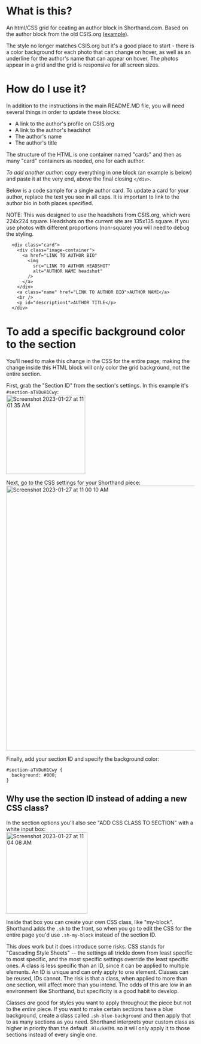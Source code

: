 # What is this?

An html/CSS grid for ceating an author block in Shorthand.com. Based on the author block from the old CSIS.org ([example]([https://www.csis.org/analysis/improved-export-controls-enforcement-technology-needed-us-national-security](https://web.archive.org/web/20221205152917/https://www.csis.org/analysis/improved-export-controls-enforcement-technology-needed-us-national-security))).

The style no longer matches CSIS.org but it's a good place to start - there is a color background for each photo that can change on hover, as well as an underline for the author's name that can appear on hover. The photos appear in a grid and the grid is responsive for all screen sizes. 

# How do I use it?

In addition to the instructions in the main README.MD file, you will need several things in order to update these blocks:

- A link to the author's profile on CSIS.org
- A link to the author's headshot
- The author's name
- The author's title

The structure of the HTML is one container named "cards" and then as many "card" containers as needed, one for each author.

_To add another author_: copy everything in one block (an example is below) and paste it at the very end, above the final closing `</div>`.

Below is a code sample for a single author card. To update a card for your author, replace the text you see in all caps. It is important to link to the author bio in both places specified.

NOTE: This was designed to use the headshots from CSIS.org, which were 224x224 square. Headshots on the current site are 135x135 square. If you use photos with different proportions (non-square) you will need to debug the styling.

```
  <div class="card">
    <div class="image-container">
      <a href="LINK TO AUTHOR BIO"
        <img
          src="LINK TO AUTHOR HEADSHOT"
          alt="AUTHOR NAME headshot"
        />
      </a>
    </div>
    <a class="name" href="LINK TO AUTHOR BIO">AUTHOR NAME</a>
    <br />
    <p id="description1">AUTHOR TITLE</p>
  </div>
```
# To add a specific background color to the section
You'll need to make this change in the CSS for the entire page; making the change inside this HTML block will only color the grid background, not the entire section.

First, grab the "Section ID" from the section's settings. In this example it's `#section-aTVDuH1Cwy`:<br> 
<img width="211" alt="Screenshot 2023-01-27 at 11 01 35 AM" src="https://user-images.githubusercontent.com/41589348/215131999-2bb2d6a3-2847-497f-98d4-99ef4193344f.png">

Next, go to the CSS settings for your Shorthand piece:
<img width="706" alt="Screenshot 2023-01-27 at 11 00 10 AM" src="https://user-images.githubusercontent.com/41589348/215131510-b1ab5d95-b436-400f-8baf-eb4dc3120885.png">

Finally, add your section ID and specify the background color: 
```
#section-aTVDuH1Cwy {
  background: #000;
}
```

## Why use the section ID instead of adding a new CSS class? 
In the section options you'll also see "ADD CSS CLASS TO SECTION" with a white input box:<br>
<img width="217" alt="Screenshot 2023-01-27 at 11 04 08 AM" src="https://user-images.githubusercontent.com/41589348/215132712-caf25bc4-0003-4e62-a037-b05d19b58165.png">

Inside that box you can create your own CSS class, like "my-block". Shorthand adds the `.sh` to the front, so when you go to edit the CSS for the entire page you'd use `.sh-my-block` instead of the section ID.

This _does_ work but it does introduce some risks. CSS stands for "Cascading Style Sheets" -- the settings all trickle down from least specific to most specific, and the most specific settings override the least specific ones. A class is less specific than an ID, since it can be applied to multiple elements. An ID is unique and can only apply to one element. Classes can be reused, IDs cannot. The risk is that a class, when applied to more than one section, will affect more than you intend. The odds of this are low in an environment like Shorthand, but specificity is a good habit to develop. 

Classes _are_ good for styles you want to apply throughout the piece but not to the _entire_ piece. If you want to make certain sections have a blue background, create a class called `.sh-blue-background` and then apply that to as many sections as you need. Shorthand interprets your custom class as higher in priority than the default `.BlockHTML` so it will only apply it to those sections instead of every single one. 
